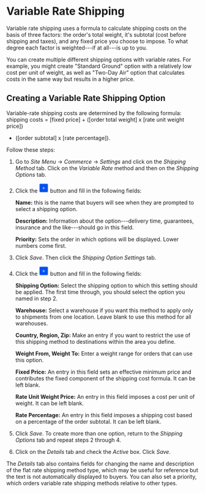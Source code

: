 # Variable Rate Shipping [](id=by-weight-shipping-method)

Variable rate shipping uses a formula to calculate shipping costs on the basis
of three factors: the order's total weight, it's subtotal (cost before shipping
and taxes), and any fixed price you choose to impose. To what degree each factor
is weighted---if at all---is up to you.

You can create multiple different shipping options with variable rates. For
example, you might create "Standard Ground" option with a relatively low cost
per unit of weight, as well as "Two-Day Air" option that calculates costs in the
same way but results in a higher price.

## Creating a Variable Rate Shipping Option

Variable-rate shipping costs are determined by the following formula: shipping
costs = [fixed price] + ([order total weight] x [rate unit weight price])
+ ([order subtotal] x [rate percentage]).

Follow these steps:

1.  Go to *Site Menu* &rarr; *Commerce* &rarr; *Settings* and click on the
    *Shipping Method* tab. Click on the *Variable Rate* method and then on the
    *Shipping Options* tab.

2.  Click the ![Add](../../images/icon-add.png) button and fill in the
    following fields:

    **Name:** this is the name that buyers will see when they are prompted to
    select a shipping option.

    **Description:** Information about the option---delivery time, guarantees,
    insurance and the like---should go in this field.

    **Priority:** Sets the order in which options will be displayed. Lower
    numbers come first.

3.  Click *Save*. Then click the *Shipping Option Settings* tab.

4.  Click the ![Add](../../images/icon-add.png) button and fill in the following
    fields:

    **Shipping Option:** Select the shipping option to which this setting should
    be applied. The first time through, you should select the option you named
    in step 2.

    **Warehouse:** Select a warehouse if you want this method to apply only to
    shipments from one location. Leave blank to use this method for all
    warehouses.

    **Country, Region, Zip:** Make an entry if you want to restrict the use of
    this shipping method to destinations within the area you define.

    **Weight From, Weight To:** Enter a weight range for orders that can use
    this option.

    **Fixed Price:** An entry in this field sets an effective minimum price and
    contributes the fixed component of the shipping cost formula. It can be left
    blank.

    **Rate Unit Weight Price:** An entry in this field imposes a cost per unit
    of weight. It can be left blank.

    **Rate Percentage:** An entry in this field imposes a shipping cost based on
    a percentage of the order subtotal. It can be left blank.

5.  Click *Save*. To create more than one option, return to the *Shipping
    Options* tab and repeat steps 2 through 4.

6.  Click on the *Details* tab and check the *Active* box. Click *Save*.

The *Details* tab also contains fields for changing the name and description of
the flat rate shipping method type, which may be useful for reference but the
text is not automatically displayed to buyers. You can also set a priority,
which orders variable rate shipping methods relative to other types.
